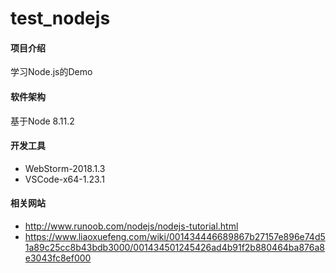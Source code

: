 # test_nodejs

#### 项目介绍
学习Node.js的Demo

#### 软件架构
基于Node 8.11.2

#### 开发工具
- WebStorm-2018.1.3
- VSCode-x64-1.23.1

#### 相关网站
- http://www.runoob.com/nodejs/nodejs-tutorial.html
- https://www.liaoxuefeng.com/wiki/001434446689867b27157e896e74d51a89c25cc8b43bdb3000/001434501245426ad4b91f2b880464ba876a8e3043fc8ef000